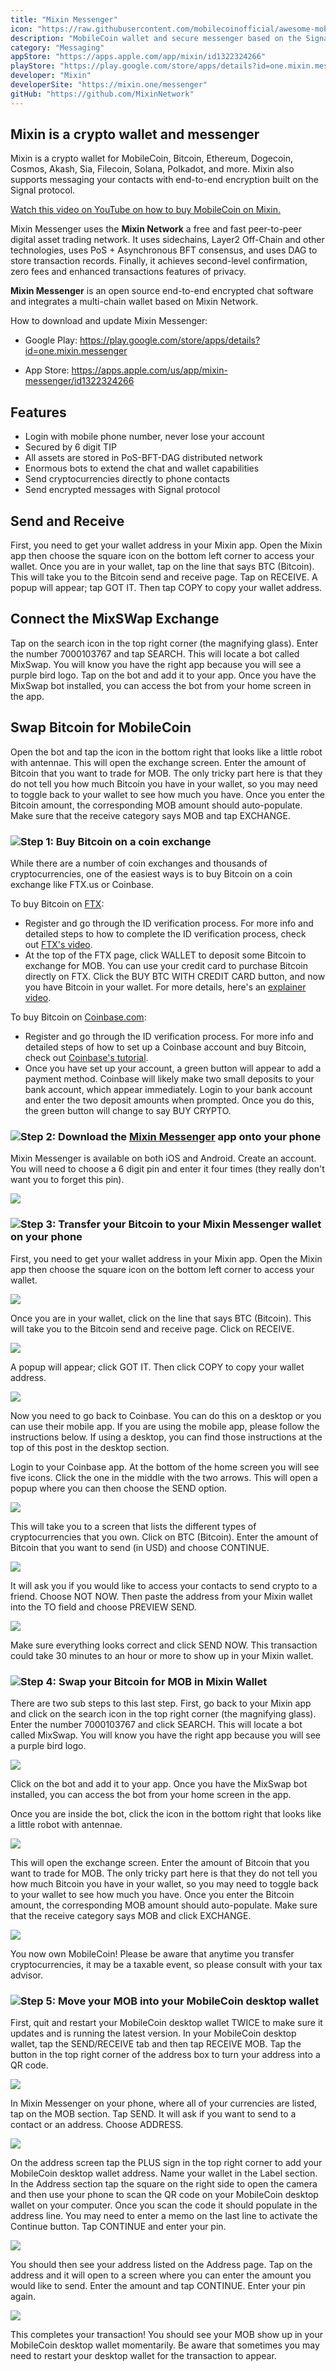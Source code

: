 ```yaml
---
title: "Mixin Messenger"
icon: "https://raw.githubusercontent.com/mobilecoinofficial/awesome-mobilecoin/main/directory/0001_Mixin/mixin.png"
description: "MobileCoin wallet and secure messenger based on the Signal Protocol. Swap MobileCoin on MixSwap, 4Swap, and ExinLocal."
category: "Messaging"
appStore: "https://apps.apple.com/app/mixin/id1322324266"
playStore: "https://play.google.com/store/apps/details?id=one.mixin.messenger"
developer: "Mixin"
developerSite: "https://mixin.one/messenger"
gitHub: "https://github.com/MixinNetwork"
---
```

## Mixin is a crypto wallet and messenger
Mixin is a crypto wallet for MobileCoin, Bitcoin, Ethereum, Dogecoin, Cosmos, Akash, Sia, Filecoin, Solana, Polkadot, and more. Mixin also supports messaging your contacts with end-to-end encryption built on the Signal protocol.

[Watch this video on YouTube on how to buy MobileCoin on Mixin.](https://www.youtube.com/watch?v=pE6d7Aa_kKM)

Mixin Messenger uses the **Mixin Network** a free and fast peer-to-peer digital asset trading network. It uses sidechains, Layer2 Off-Chain and other technologies, uses PoS + Asynchronous BFT consensus, and uses DAG to store transaction records. Finally, it achieves second-level confirmation, zero fees and enhanced transactions features of privacy.

**Mixin Messenger** is an open source end-to-end encrypted chat software and integrates a multi-chain wallet based on Mixin Network.

How to download and update Mixin Messenger:

-   Google Play: <https://play.google.com/store/apps/details?id=one.mixin.messenger>

-   App Store: <https://apps.apple.com/us/app/mixin-messenger/id1322324266>
## Features
* Login with mobile phone number, never lose your account
* Secured by 6 digit TIP
* All assets are stored in PoS-BFT-DAG distributed network
* Enormous bots to extend the chat and wallet capabilities
* Send cryptocurrencies directly to phone contacts
* Send encrypted messages with Signal protocol

## Send and Receive
First, you need to get your wallet address in your Mixin app. Open the Mixin app then choose the square icon on the bottom left corner to access your wallet. Once you are in your wallet, tap on the line that says BTC (Bitcoin). This will take you to the Bitcoin send and receive page. Tap on RECEIVE. A popup will appear; tap GOT IT. Then tap COPY to copy your wallet address.

## Connect the MixSWap Exchange
Tap on the search icon in the top right corner (the magnifying glass). Enter the number 7000103767 and tap SEARCH. This will locate a bot called MixSwap. You will know you have the right app because you will see a purple bird logo. Tap on the bot and add it to your app. Once you have the MixSwap bot installed, you can access the bot from your home screen in the app. 

## Swap Bitcoin for MobileCoin
Open the bot and tap the icon in the bottom right that looks like a little robot with antennae. This will open the exchange screen. Enter the amount of Bitcoin that you want to trade for MOB. The only tricky part here is that they do not tell you how much Bitcoin you have in your wallet, so you may need to toggle back to your wallet to see how much you have. Once you enter the Bitcoin amount, the corresponding MOB amount should auto-populate. Make sure that the receive category says MOB and tap EXCHANGE.

### ![](https://mobilecoinstg.wpengine.com/wp-content/uploads/2022/02/secure.svg)Step 1: Buy Bitcoin on a coin exchange

While there are a number of coin exchanges and thousands of cryptocurrencies, one of the easiest ways is to buy Bitcoin on a coin exchange like FTX.us or Coinbase.

To buy Bitcoin on [FTX](https://ftx.us/):

-   Register and go through the ID verification process. For more info and detailed steps to how to complete the ID verification process, check out [FTX's video](https://www.youtube.com/watch?v=am-oCJnZaug).
-   At the top of the FTX page, click WALLET to deposit some Bitcoin to exchange for MOB. You can use your credit card to purchase Bitcoin directly on FTX. Click the BUY BTC WITH CREDIT CARD button, and now you have Bitcoin in your wallet. For more details, here's an [explainer video](https://youtu.be/8Lnm-ij7Ga4?t=195).

To buy Bitcoin on [Coinbase.com](http://coinbase.com/):

-   Register and go through the ID verification process. For more info and detailed steps of how to set up a Coinbase account and buy Bitcoin, check out [Coinbase's tutorial](https://www.coinbase.com/learn/tips-and-tutorials/how-to-set-up-a-crypto-wallet).
-   Once you have set up your account, a green button will appear to add a payment method. Coinbase will likely make two small deposits to your bank account, which appear immediately. Login to your bank account and enter the two deposit amounts when prompted. Once you do this, the green button will change to say BUY CRYPTO.

### ![](https://mobilecoinstg.wpengine.com/wp-content/uploads/2022/02/secure.svg)Step 2: Download the [Mixin Messenger](https://mixin.one/messenger) app onto your phone

Mixin Messenger is available on both iOS and Android. Create an account. You will need to choose a 6 digit pin and enter it four times (they really don't want you to forget this pin).

![](https://mobilecoinstg.wpengine.com/wp-content/uploads/2021/10/image23.png)

### ![](https://mobilecoinstg.wpengine.com/wp-content/uploads/2022/02/secure.svg)Step 3: Transfer your Bitcoin to your Mixin Messenger wallet on your phone

First, you need to get your wallet address in your Mixin app. Open the Mixin app then choose the square icon on the bottom left corner to access your wallet.

![](https://mobilecoinstg.wpengine.com/wp-content/uploads/2021/10/image13-1.png)

Once you are in your wallet, click on the line that says BTC (Bitcoin). This will take you to the Bitcoin send and receive page. Click on RECEIVE.

![](https://mobilecoinstg.wpengine.com/wp-content/uploads/2021/10/image4-473x1024.png)

A popup will appear; click GOT IT. Then click COPY to copy your wallet address.

![](https://mobilecoinstg.wpengine.com/wp-content/uploads/2021/10/image7-blur-473x1024.png)

Now you need to go back to Coinbase. You can do this on a desktop or you can use their mobile app. If you are using the mobile app, please follow the instructions below. If using a desktop, you can find those instructions at the top of this post in the desktop section.

Login to your Coinbase app. At the bottom of the home screen you will see five icons. Click the one in the middle with the two arrows. This will open a popup where you can then choose the SEND option.

![](https://mobilecoinstg.wpengine.com/wp-content/uploads/2021/10/image19-473x1024.png)

This will take you to a screen that lists the different types of cryptocurrencies that you own. Click on BTC (Bitcoin). Enter the amount of Bitcoin that you want to send (in USD) and choose CONTINUE.

![](https://mobilecoinstg.wpengine.com/wp-content/uploads/2021/10/image29-473x1024.png)

It will ask you if you would like to access your contacts to send crypto to a friend. Choose NOT NOW. Then paste the address from your Mixin wallet into the TO field and choose PREVIEW SEND.

![](https://mobilecoinstg.wpengine.com/wp-content/uploads/2021/10/image5-1-473x1024.png)

Make sure everything looks correct and click SEND NOW. This transaction could take 30 minutes to an hour or more to show up in your Mixin wallet.

### ![](https://mobilecoinstg.wpengine.com/wp-content/uploads/2022/02/secure.svg)Step 4: Swap your Bitcoin for MOB in Mixin Wallet

There are two sub steps to this last step. First, go back to your Mixin app and click on the search icon in the top right corner (the magnifying glass). Enter the number 7000103767 and click SEARCH. This will locate a bot called MixSwap. You will know you have the right app because you will see a purple bird logo.

![](https://mobilecoinstg.wpengine.com/wp-content/uploads/2021/10/image24.png)

Click on the bot and add it to your app. Once you have the MixSwap bot installed, you can access the bot from your home screen in the app.

Once you are inside the bot, click the icon in the bottom right that looks like a little robot with antennae.

![](https://mobilecoinstg.wpengine.com/wp-content/uploads/2021/10/image18.png)

This will open the exchange screen. Enter the amount of Bitcoin that you want to trade for MOB. The only tricky part here is that they do not tell you how much Bitcoin you have in your wallet, so you may need to toggle back to your wallet to see how much you have. Once you enter the Bitcoin amount, the corresponding MOB amount should auto-populate. Make sure that the receive category says MOB and click EXCHANGE.

![](https://mobilecoinstg.wpengine.com/wp-content/uploads/2021/10/image14-1-473x1024.png)

You now own MobileCoin! Please be aware that anytime you transfer cryptocurrencies, it may be a taxable event, so please consult with your tax advisor.

### ![](https://mobilecoinstg.wpengine.com/wp-content/uploads/2022/02/secure.svg)Step 5: Move your MOB into your MobileCoin desktop wallet

First, quit and restart your MobileCoin desktop wallet TWICE to make sure it updates and is running the latest version. In your MobileCoin desktop wallet, tap the SEND/RECEIVE tab and then tap RECEIVE MOB. Tap the button in the top right corner of the address box to turn your address into a QR code.

![](https://mobilecoinstg.wpengine.com/wp-content/uploads/2021/10/Screen-Shot-2021-11-30-at-12.39.52-PM-752x1024.png)

In Mixin Messenger on your phone, where all of your currencies are listed, tap on the MOB section. Tap SEND. It will ask if you want to send to a contact or an address. Choose ADDRESS.

![](https://mobilecoinstg.wpengine.com/wp-content/uploads/2021/10/IMG_2018-473x1024.png)

On the address screen tap the PLUS sign in the top right corner to add your MobileCoin desktop wallet address. Name your wallet in the Label section. In the Address section tap the square on the right side to open the camera and then use your phone to scan the QR code on your MobileCoin desktop wallet on your computer. Once you scan the code it should populate in the address line. You may need to enter a memo on the last line to activate the Continue button. Tap CONTINUE and enter your pin.

![](https://mobilecoinstg.wpengine.com/wp-content/uploads/2021/10/IMG_2020-473x1024.png)

You should then see your address listed on the Address page. Tap on the address and it will open to a screen where you can enter the amount you would like to send. Enter the amount and tap CONTINUE. Enter your pin again.

![](https://mobilecoinstg.wpengine.com/wp-content/uploads/2021/10/IMG_2021-473x1024.png)

This completes your transaction! You should see your MOB show up in your MobileCoin desktop wallet momentarily. Be aware that sometimes you may need to restart your desktop wallet for the transaction to appear.
